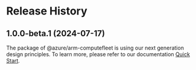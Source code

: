 # Release History
    
## 1.0.0-beta.1 (2024-07-17)

The package of @azure/arm-computefleet is using our next generation design principles. To learn more, please refer to our documentation [Quick Start](https://aka.ms/azsdk/js/mgmt/quickstart).
